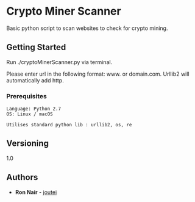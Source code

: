 # Crypto Miner Scanner

Basic python script to scan websites to check for crypto mining.

## Getting Started

Run ./cryptoMinerScanner.py via terminal.

Please enter url in the following format: www. or domain.com.
Urllib2 will automatically add http.

### Prerequisites


```
Language: Python 2.7
OS: Linux / macOS

Utilises standard python lib : urllib2, os, re
```

## Versioning

1.0

## Authors

* **Ron Nair** - [joutei](https://github.com/joutei)
